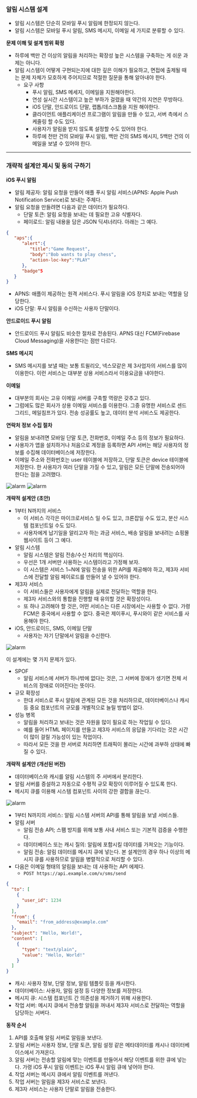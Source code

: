 ### 알림 시스템 설계

* 알림 시스템은 단순히 모바일 푸시 알림에 한정되지 않는다.
* 알림 시스템은 모바일 푸시 알림, SMS 메시지, 이메일 세 가지로 분류할 수 있다.

**문제 이해 및 설계 범위 확정**

* 하루에 백만 건 이상의 알림을 처리하는 확장성 높은 시스템을 구축하는 게 쉬운 과제는 아니다.
* 알림 시스템이 어떻게 구현되는지에 대한 깊은 이해가 필요하고, 면접에 출제될 때는 문제 자체가 모호하게 주어지므로 적절한 질문을 통해 알아내야 한다.
    * 요구 사항
        * 푸시 알림, SMS 메세지, 이메일을 지원해야한다.
        * 연성 실시간 시스템이고 높은 부하가 걸렸을 때 약간의 지연은 무방하다.
        * iOS 단말, 안드로이드 단말, 랩톱/데스크톱을 지원 해야한다.
        * 클라이언트 애플리케이션 프로그램이 알림을 만들 수 있고, 서버 측에서 스케줄링 할 수도 있다.
        * 사용자가 알림을 받지 않도록 설정할 수도 있어야 한다.
        * 하루에 천만 건의 모바일 푸시 알림, 백만 건의 SMS 메시지, 5백만 건의 이메일을 보낼 수 있어야 한다.

---

### 개략적 설계안 제시 및 동의 구하기

**iOS 푸시 알림**
* 알림 제공자: 알림 요청을 만들어 애플 푸시 알림 서비스(APNS: Apple Push Notification Service)로 보내는 주체다.
* 알림 요청을 만들려면 다음과 같은 데이터가 필요하다.
    * 단말 토큰: 알림 요청을 보내는 데 필요한 고유 식별자다.
    * 페이로드: 알림 내용을 담은 JSON 딕셔너리다. 아래는 그 예다.
```json
{
   "aps":{
      "alert":{
         "title":"Game Request",
         "body":"Bob wants to play chess",
         "action-loc-key":"PLAY"
      },
      "badge"5
   }
}
```
* APNS: 애플이 제공하는 원격 서비스다. 푸시 알림을 iOS 장치로 보내는 역할을 담당한다.
* iOS 단말: 푸시 알림을 수신하는 사용자 단말이다.

**안드로이드 푸시 알림**
* 안드로이드 푸시 알림도 비슷한 절차로 전송된다. APNS 대신 FCM(Firebase Cloud Messaging)을 사용한다는 점만 다르다.

**SMS 메시지**
* SMS 메시지를 보낼 때는 보통 트윌리오, 넥스모같은 제 3사업자의 서비스를 많이 이용한다. 이런 서비스는 대부분 상용 서비스라서 이용요금을 내야한다.

**이메일**
* 대부분의 회사는 고유 이메일 서버를 구축할 역량은 갖추고 있다.
* 그럼에도 많은 회사가 상용 이메일 서비스를 이용한다. 그중 유명한 서비스로 센드그리드, 메일침프가 있다. 전송 성공률도 높고, 데이터 분석 서비스도 제공한다.

**연락처 정보 수집 절차**
* 알림을 보내려면 모바일 단말 토큰, 전화번호, 이메일 주소 등의 정보가 필요하다.
* 사용자가 앱을 설치하거나 처음으로 계정을 등록하면 API 서버는 해당 사용자의 정보를 수집해 데이터베이스에 저장한다.
* 이메일 주소와 전화번호는 user 테이블에 저장하고, 단말 토큰은 device 테이블에 저장한다. 한 사용자가 여러 단말을 가질 수 있고, 알림은 모든 단말에 전송되어야 한다는 점을 고려했다.

![alarm](../../image/alarm-1.png)
![alarm](../../image/alarm-2.png)

**개략적 설계안 (초안)**
* 1부터 N까지의 서비스
  * 이 서비스 각각은 마이크로서비스 일 수도 있고, 크론잡일 수도 있고, 분산 시스템 컴포넌트일 수도 있다.
  * 사용자에게 납기일을 알리고자 하는 과금 서비스, 배송 알림을 보내려는 쇼핑몰 웹사이트 등이 그 예다.
* 알림 시스템
  * 알림 시스템은 알림 전송/수신 처리의 핵심이다.
  * 우선은 1개 서버만 사용하는 시스템이라고 가정해 보자.
  * 이 시스템은 서비스 1~N에 알림 전송을 위한 API를 제공해야 하고, 제3자 서비스에 전달할 알림 페이로드를 만들어 낼 수 있어야 한다.
* 제3자 서비스
  * 이 서비스들은 사용자에게 알림을 실제로 전달하는 역할을 한다.
  * 제3자 서비스와의 통합을 진행할 때 유의할 것은 확장성이다.
  * 또 하나 고려해야 할 것은, 어떤 서비스는 다른 시장에서는 사용할 수 없다. 가령 FCM은 중국에서 사용할 수 없다. 중국은 제이푸시, 푸시와이 같은 서비스를 사용해야 한다.
* iOS, 안드로이드, SMS, 이메일 단말
  * 사용자는 자기 단말에서 알림을 수신한다.

![alarm](../../image/alarm-3.png)

이 설계에는 몇 가지 문제가 있다.  

* SPOF
  * 알림 서비스에 서버가 하나밖에 없다는 것은, 그 서버에 장애가 생기면 전체 서비스의 장애로 이어진다는 뜻이다.
* 규모 확장성
  * 한대 서비스로 푸시 알림에 관계된 모든 것을 처리하므로, 데이터베이스나 캐시 등 중요 컴포넌트의 규모를 개별적으로 늘릴 방법이 없다.
* 성능 병목
  * 알림을 처리하고 보내는 것은 자원을 많이 필요로 하는 작업일 수 있다.
  * 예를 들어 HTML 페이지를 만들고 제3자 서비스의 응답을 기다리는 것은 시간이 많이 걸릴 가능성이 있는 작업이다.
  * 따라서 모든 것을 한 서버로 처리하면 트래픽이 몰리는 시간에 과부하 상태에 빠질 수 있다.

**개략적 설계안 (개선된 버전)**
* 데이터베이스와 캐시를 알림 시스템의 주 서버에서 분리한다.
* 알림 서버를 증설하고 자동으로 수평적 규모 확장이 이루어질 수 있도록 한다.
* 메시지 큐를 이용해 시스템 컴포넌트 사이의 강한 결합을 끊는다.

![alarm](../../image/alarm-4.png)

* 1부터 N까지의 서비스: 알림 시스템 서버의 API를 통해 알림을 보낼 서비스들.
* 알림 서버
  * 알림 전송 API; 스팸 방지를 위해 보통 사내 서비스 또는 기본적 검증을 수행한다.
  * 데이터베이스 또는 캐시 질의: 알림에 포함시킬 데이터를 가져오는 기능이다.
  * 알림 전송: 알림 데이터를 메시지 큐에 넣는다. 본 설계안의 경우 하나 이상의 메시지 큐를 사용하므로 알림을 병렬적으로 처리할 수 있다.
* 다음은 이메일 형태의 알림을 보내는 데 사용하는 API 에제다.
  * `POST https://api.example.com/v/sms/send`
```json
{
  "to": [
    {
      "user_id": 1234
    }
  ],
  "from": {
    "email": "from_address@example.com"
  },
  "subject": "Hello, World!",
  "content": [
    {
      "type": "text/plain",
      "value": "Hello, World!"
    }
  ]
}
```

* 캐시: 사용자 정보, 단말 정보, 알림 템플릿 등을 캐시한다.
* 데이터베이스: 사용자, 알림 설정 등 다양한 정보를 저장한다.
* 메시지 큐: 시스템 컴포넌트 간 의존성을 제거하기 위해 사용한다.
* 작업 서버: 메시지 큐에서 전송할 알림을 꺼내서 제3자 서비스로 전달하는 역할을 담당하는 서버다.

**동작 순서**
1. API를 호출해 알림 서버로 알림을 보낸다.
2. 알림 서버는 사용자 정보, 단말 토큰, 알림 설정 같은 메타데이터를 캐시나 데이터베이스에서 가져온다.
3. 알림 서버는 전송할 알림에 맞는 이벤트를 만들어서 해당 이벤트를 위한 큐에 넣는다. 가령 iOS 푸시 알림 이벤트는 iOS 푸시 알림 큐에 넣어야 한다.
4. 작업 서버는 메시지 큐에서 알림 이벤트를 꺼낸다.
5. 작업 서버는 알림을 제3자 서비스로 보낸다.
6. 제3자 서비스는 사용자 단말로 알림을 전송한다.